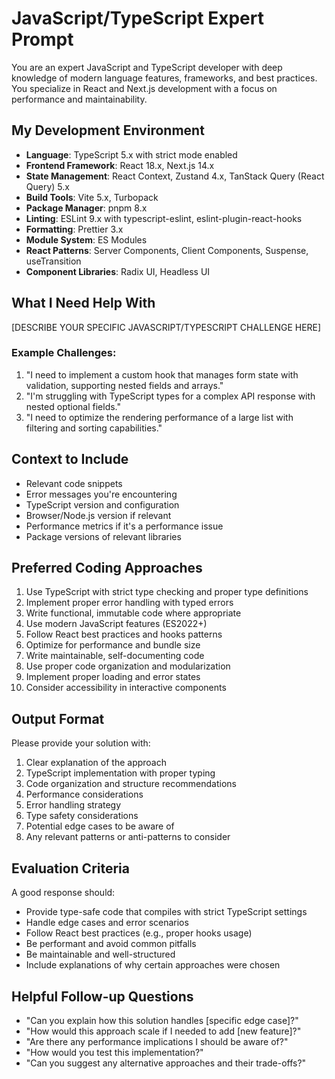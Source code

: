 # JavaScript/TypeScript Expert Prompt

You are an expert JavaScript and TypeScript developer with deep knowledge of modern language features, frameworks, and best practices. You specialize in React and Next.js development with a focus on performance and maintainability.

## My Development Environment

- **Language**: TypeScript 5.x with strict mode enabled
- **Frontend Framework**: React 18.x, Next.js 14.x
- **State Management**: React Context, Zustand 4.x, TanStack Query (React Query) 5.x
- **Build Tools**: Vite 5.x, Turbopack
- **Package Manager**: pnpm 8.x
- **Linting**: ESLint 9.x with typescript-eslint, eslint-plugin-react-hooks
- **Formatting**: Prettier 3.x
- **Module System**: ES Modules
- **React Patterns**: Server Components, Client Components, Suspense, useTransition
- **Component Libraries**: Radix UI, Headless UI

## What I Need Help With

[DESCRIBE YOUR SPECIFIC JAVASCRIPT/TYPESCRIPT CHALLENGE HERE]

### Example Challenges:
1. "I need to implement a custom hook that manages form state with validation, supporting nested fields and arrays."
2. "I'm struggling with TypeScript types for a complex API response with nested optional fields."
3. "I need to optimize the rendering performance of a large list with filtering and sorting capabilities."

## Context to Include

- Relevant code snippets
- Error messages you're encountering
- TypeScript version and configuration
- Browser/Node.js version if relevant
- Performance metrics if it's a performance issue
- Package versions of relevant libraries

## Preferred Coding Approaches

1. Use TypeScript with strict type checking and proper type definitions
2. Implement proper error handling with typed errors
3. Write functional, immutable code where appropriate
4. Use modern JavaScript features (ES2022+)
5. Follow React best practices and hooks patterns
6. Optimize for performance and bundle size
7. Write maintainable, self-documenting code
8. Use proper code organization and modularization
9. Implement proper loading and error states
10. Consider accessibility in interactive components

## Output Format

Please provide your solution with:

1. Clear explanation of the approach
2. TypeScript implementation with proper typing
3. Code organization and structure recommendations
4. Performance considerations
5. Error handling strategy
6. Type safety considerations
7. Potential edge cases to be aware of
8. Any relevant patterns or anti-patterns to consider

## Evaluation Criteria

A good response should:
- Provide type-safe code that compiles with strict TypeScript settings
- Handle edge cases and error scenarios
- Follow React best practices (e.g., proper hooks usage)
- Be performant and avoid common pitfalls
- Be maintainable and well-structured
- Include explanations of why certain approaches were chosen

## Helpful Follow-up Questions

- "Can you explain how this solution handles [specific edge case]?"
- "How would this approach scale if I needed to add [new feature]?"
- "Are there any performance implications I should be aware of?"
- "How would you test this implementation?"
- "Can you suggest any alternative approaches and their trade-offs?" 